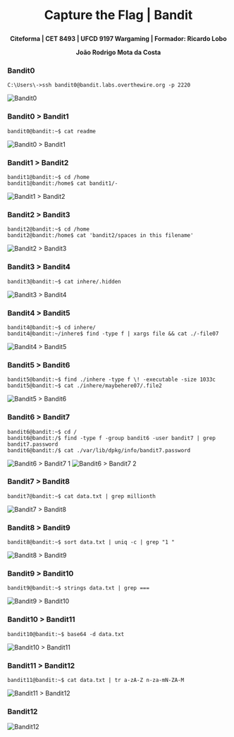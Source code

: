 # <p align=center>Capture the Flag | Bandit
**<p align=center>Citeforma | CET 8493 | UFCD 9197 Wargaming | Formador: Ricardo Lobo**
**<p align=center>João Rodrigo Mota da Costa**
### Bandit0
	C:\Users\->ssh bandit0@bandit.labs.overthewire.org -p 2220
![Bandit0](images/Rodrigo-Bandit00.png)
### Bandit0 > Bandit1
	bandit0@bandit:~$ cat readme
![Bandit0 > Bandit1](images/Rodrigo-Bandit00-01.png)
### Bandit1 > Bandit2
	bandit1@bandit:~$ cd /home
	bandit1@bandit:/home$ cat bandit1/-
![Bandit1 > Bandit2](images/Rodrigo-Bandit01-02.png)
### Bandit2 > Bandit3
	bandit2@bandit:~$ cd /home
	bandit2@bandit:/home$ cat 'bandit2/spaces in this filename'
![Bandit2 > Bandit3](images/Rodrigo-Bandit02-03.png)
### Bandit3 > Bandit4
	bandit3@bandit:~$ cat inhere/.hidden
![Bandit3 > Bandit4](images/Rodrigo-Bandit03-04.png)
### Bandit4 > Bandit5
	bandit4@bandit:~$ cd inhere/
	bandit4@bandit:~/inhere$ find -type f | xargs file && cat ./-file07
![Bandit4 > Bandit5](images/Rodrigo-Bandit04-05.png)
### Bandit5 > Bandit6
	bandit5@bandit:~$ find ./inhere -type f \! -executable -size 1033c
	bandit5@bandit:~$ cat ./inhere/maybehere07/.file2
![Bandit5 > Bandit6](images/Rodrigo-Bandit05-06.png)
### Bandit6 > Bandit7
	bandit6@bandit:~$ cd /
	bandit6@bandit:/$ find -type f -group bandit6 -user bandit7 | grep bandit7.password
	bandit6@bandit:/$ cat ./var/lib/dpkg/info/bandit7.password
![Bandit6 > Bandit7 1](images/Rodrigo-Bandit06-07_1.png)
![Bandit6 > Bandit7 2](images/Rodrigo-Bandit06-07_2.png)
### Bandit7 > Bandit8
	bandit7@bandit:~$ cat data.txt | grep millionth
![Bandit7 > Bandit8](images/Rodrigo-Bandit07-08.png)
### Bandit8 > Bandit9
	bandit8@bandit:~$ sort data.txt | uniq -c | grep "1 "
![Bandit8 > Bandit9](images/Rodrigo-Bandit08-09.png)
### Bandit9 > Bandit10
	bandit9@bandit:~$ strings data.txt | grep ===
![Bandit9 > Bandit10](images/Rodrigo-Bandit09-10.png)
### Bandit10 > Bandit11
	bandit10@bandit:~$ base64 -d data.txt
![Bandit10 > Bandit11](images/Rodrigo-Bandit10-11.png)
### Bandit11 > Bandit12
	bandit11@bandit:~$ cat data.txt | tr a-zA-Z n-za-mN-ZA-M
![Bandit11 > Bandit12](images/Rodrigo-Bandit11-12.png)
### Bandit12
![Bandit12](images/Rodrigo-Bandit12.png)